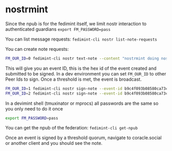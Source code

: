 # nostrmint

Since the npub is for the fedimint itself, we limit nostr interaction to authenticated guardians `export FM_PASSWORD=pass`

You can list message requests: `fedimint-cli nostr list-note-requests`

You can create note requests:

```sh
FM_OUR_ID=0 fedimint-cli nostr text-note --content "nostrmint doing nostrmint things"
```

This will give you an event ID, this is the hex id of the event created and submitted to be signed. In a dev environment you can set `FM_OUR_ID` to other Peer Ids to sign. Once a threshold is met, the event is broadcast.

```sh
FM_OUR_ID=1 fedimint-cli nostr sign-note --event-id b9c4f093b08580ca73c68894f5207d5f1a63002b8ab3452ab85ffec149861533
FM_OUR_ID=2 fedimint-cli nostr sign-note --event-id b9c4f093b08580ca73c68894f5207d5f1a63002b8ab3452ab85ffec149861533
```

In a devimint shell (tmuxinator or mprocs) all passwords are the same so you only need to do it once

```sh
export FM_PASSWORD=pass
```

You can get the npub of the federation: `fedimint-cli get-npub`

Once an event is signed by a threshold quorum, navigate to coracle.social or another client and you should see the note.
